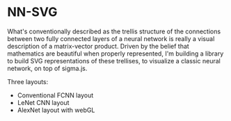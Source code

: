NN-SVG
======

What's conventionally described as the trellis structure of the connections between two fully connected layers of a neural network is really a visual description of a matrix-vector product. Driven by the belief that mathematics are beautiful when properly represented, I'm building a library to build SVG representations of these trellises, to visualize a classic neural network, on top of sigma.js.


Three layouts:
- Conventional FCNN layout
- LeNet CNN layout
- AlexNet layout with webGL



